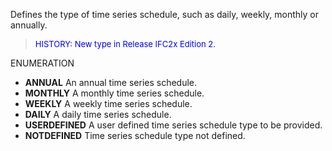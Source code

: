 Defines the type of time series schedule, such as daily, weekly, monthly or annually.

> <font size="-1" color="#0000FF">HISTORY: New type in Release IFC2x Edition 2.</font>

ENUMERATION

* **ANNUAL** An annual time series schedule.
* **MONTHLY** A monthly time series schedule.
* **WEEKLY** A weekly time series schedule.
* **DAILY** A daily time series schedule.
* **USERDEFINED** A user defined time series schedule type to be provided.
* **NOTDEFINED** Time series schedule type not defined.